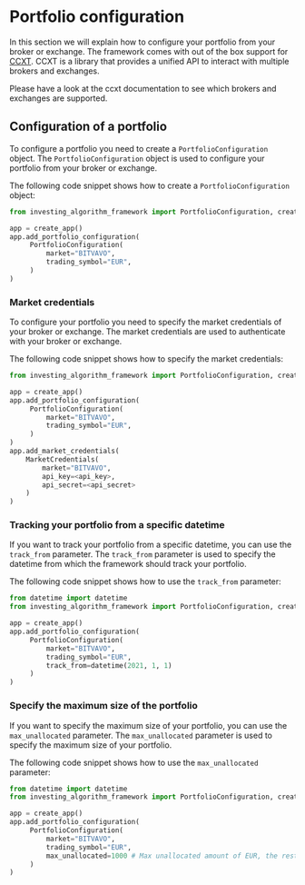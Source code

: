 ---
---
# Portfolio configuration
In this section we will explain how to configure your portfolio from your broker or exchange.
The framework comes with out of the box support for [CCXT](https://github.com/ccxt/ccxt).
CCXT is a library that provides a unified API to interact with multiple brokers and exchanges.

Please have a look at the ccxt documentation to see which brokers and exchanges are supported.

## Configuration of a portfolio
To configure a portfolio you need to create a `PortfolioConfiguration` object.
The `PortfolioConfiguration` object is used to configure your portfolio from your broker or exchange.

The following code snippet shows how to create a `PortfolioConfiguration` object:

```python
from investing_algorithm_framework import PortfolioConfiguration, create_app

app = create_app()
app.add_portfolio_configuration(
     PortfolioConfiguration(
         market="BITVAVO",
         trading_symbol="EUR",
     )
)
```

### Market credentials
To configure your portfolio you need to specify the market credentials of your broker or exchange.
The market credentials are used to authenticate with your broker or exchange.

The following code snippet shows how to specify the market credentials:

```python
from investing_algorithm_framework import PortfolioConfiguration, create_app, MarketCredentials

app = create_app()
app.add_portfolio_configuration(
     PortfolioConfiguration(
         market="BITVAVO",
         trading_symbol="EUR",
     )
)
app.add_market_credentials(
    MarketCredentials(
        market="BITVAVO",
        api_key=<api_key>,
        api_secret=<api_secret>
    )
)
```

### Tracking your portfolio from a specific datetime
If you want to track your portfolio from a specific datetime, you can use the `track_from` parameter.
The `track_from` parameter is used to specify the datetime from which the framework should track your portfolio.

The following code snippet shows how to use the `track_from` parameter:

```python
from datetime import datetime
from investing_algorithm_framework import PortfolioConfiguration, create_app

app = create_app()
app.add_portfolio_configuration(
     PortfolioConfiguration(
         market="BITVAVO",
         trading_symbol="EUR",
         track_from=datetime(2021, 1, 1)
     )
)
```

### Specify the maximum size of the portfolio
If you want to specify the maximum size of your portfolio, you can use the `max_unallocated` parameter.
The `max_unallocated` parameter is used to specify the maximum size of your portfolio.

The following code snippet shows how to use the `max_unallocated` parameter:

```python
from datetime import datetime
from investing_algorithm_framework import PortfolioConfiguration, create_app

app = create_app()
app.add_portfolio_configuration(
     PortfolioConfiguration(
         market="BITVAVO",
         trading_symbol="EUR",
         max_unallocated=1000 # Max unallocated amount of EUR, the rest of your balance of eur will be untouched 
     )
)
```